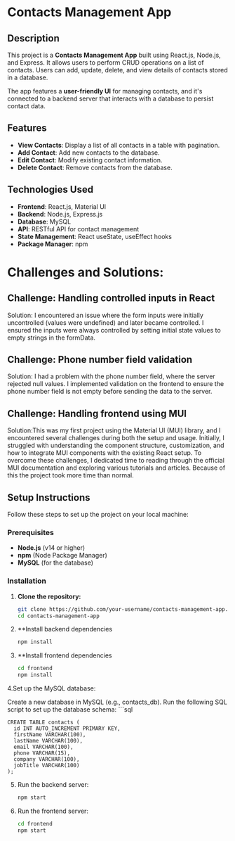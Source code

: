# Contacts Management App

## Description

This project is a **Contacts Management App** built using React.js, Node.js, and Express. It allows users to perform CRUD operations on a list of contacts. Users can add, update, delete, and view details of contacts stored in a database.

The app features a **user-friendly UI** for managing contacts, and it's connected to a backend server that interacts with a database to persist contact data.

## Features

- **View Contacts**: Display a list of all contacts in a table with pagination.
- **Add Contact**: Add new contacts to the database.
- **Edit Contact**: Modify existing contact information.
- **Delete Contact**: Remove contacts from the database.

## Technologies Used

- **Frontend**: React.js, Material UI
- **Backend**: Node.js, Express.js
- **Database**: MySQL
- **API**: RESTful API for contact management
- **State Management**: React useState, useEffect hooks
- **Package Manager**: npm


# Challenges and Solutions:
  ## Challenge: Handling controlled inputs in React
 Solution: I encountered an issue where the form inputs were initially uncontrolled (values were undefined) and later became controlled. I ensured the inputs were always controlled by setting initial state values to empty strings in the formData.
  
  ## Challenge: Phone number field validation
  Solution: I had a problem with the phone number field, where the server rejected null values. I implemented validation on the frontend to ensure the phone number field is not empty before sending the data to the server.

   ## Challenge:  Handling frontend using MUI
  Solution:This was my first project using the Material UI (MUI) library, and I encountered several challenges during both the setup and usage. Initially, I struggled with understanding the component structure, customization, and how to integrate MUI components with the existing React setup.  To overcome these challenges, I dedicated time to reading through the official MUI documentation and exploring various tutorials and articles. Because of this the project took more time than normal.

## Setup Instructions

Follow these steps to set up the project on your local machine:

### Prerequisites

- **Node.js** (v14 or higher)
- **npm** (Node Package Manager)
- **MySQL** (for the database)

### Installation

1. **Clone the repository:**
   ```bash
   git clone https://github.com/your-username/contacts-management-app.git
   cd contacts-management-app

2. **Install backend dependencies
   ```bash
   npm install
3. **Install frontend dependencies
   ```bash
   cd frontend
   npm install
4.Set up the MySQL database:

Create a new database in MySQL (e.g., contacts_db).
Run the following SQL script to set up the database schema:
    ```sql
    
    CREATE TABLE contacts (
      id INT AUTO_INCREMENT PRIMARY KEY,
      firstName VARCHAR(100),
      lastName VARCHAR(100),
      email VARCHAR(100),
      phone VARCHAR(15),
      company VARCHAR(100),
      jobTitle VARCHAR(100)
    );
5. Run the backend server:
    ```bash
    npm start
6. Run the frontend server:
    ```bash
    cd frontend
    npm start
